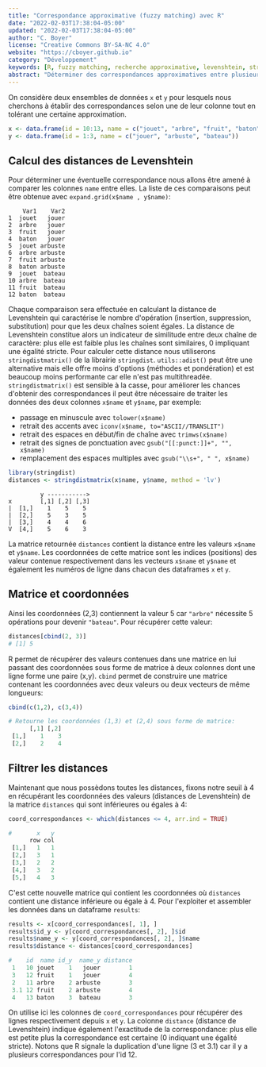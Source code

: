```yaml
---
title: "Correspondance approximative (fuzzy matching) avec R"
date: "2022-02-03T17:38:04-05:00"
updated: "2022-02-03T17:38:04-05:00"
author: "C. Boyer"
license: "Creative Commons BY-SA-NC 4.0"
website: "https://cboyer.github.io"
category: "Développement"
keywords: [R, fuzzy matching, recherche approximative, levenshtein, stringdistmatrix, adist]
abstract: "Déterminer des correspondances approximatives entre plusieurs chaînes de caractères avec R."
---
```


On considère deux ensembles de données `x` et `y` pour lesquels nous cherchons à établir des correspondances selon une de leur colonne tout en tolérant une certaine approximation.
```R
x <- data.frame(id = 10:13, name = c("jouet", "arbre", "fruit", "baton"))
y <- data.frame(id = 1:3, name = c("jouer", "arbuste", "bateau"))
```

## Calcul des distances de Levenshtein
Pour déterminer une éventuelle correspondance nous allons être amené à comparer les colonnes `name` entre elles. La liste de ces comparaisons peut être obtenue avec `expand.grid(x$name , y$name)`:
```Text
    Var1    Var2
1  jouet   jouer
2  arbre   jouer
3  fruit   jouer
4  baton   jouer
5  jouet arbuste
6  arbre arbuste
7  fruit arbuste
8  baton arbuste
9  jouet  bateau
10 arbre  bateau
11 fruit  bateau
12 baton  bateau
```

Chaque comparaison sera effectuée en calculant la distance de Levenshtein qui caractérise le nombre d'opération (insertion, suppression, substitution) pour que les deux chaînes soient égales. La distance de Levenshtein constitue alors un indicateur de similitude entre deux chaîne de caractère: plus elle est faible plus les chaînes sont similaires, 0 impliquant une égalité stricte.
Pour calculer cette distance nous utiliserons `stringdistmatrix()` de la librairie `stringdist`. 
`utils::adist()` peut être une alternative mais elle offre moins d'options (méthodes et pondération) et est beaucoup moins performante car elle n'est pas multithreadée.
`stringdistmatrix()` est sensible à la casse, pour améliorer les chances d'obtenir des correspondances il peut être nécessaire de traiter les données des deux colonnes `x$name` et `y$name`, par exemple:

 - passage en minuscule avec `tolower(x$name)`
 - retrait des accents avec `iconv(x$name, to="ASCII//TRANSLIT")`
 - retrait des espaces en début/fin de chaîne avec `trimws(x$name)`
 - retrait des signes de ponctuation avec `gsub("[[:punct:]]+", "", x$name)`
 - remplacement des espaces multiples avec `gsub("\\s+", " ", x$name)`

```R
library(stringdist)
distances <- stringdistmatrix(x$name, y$name, method = 'lv')
```

```Text
         y ----------->
x        [,1] [,2] [,3]
|  [1,]    1    5    5
|  [2,]    5    3    5
|  [3,]    4    4    6
V  [4,]    5    6    3
```

La matrice retournée `distances` contient la distance entre les valeurs `x$name` et `y$name`. 
Les coordonnées de cette matrice sont les indices (positions) des valeur contenue respectivement dans les vecteurs `x$name` et `y$name` et également les numéros de ligne dans chacun des dataframes `x` et `y`.


## Matrice et coordonnées
Ainsi les coordonnées (2,3) contiennent la valeur 5 car `"arbre"` nécessite 5 opérations pour devenir `"bateau"`. Pour récupérer cette valeur:
```R
distances[cbind(2, 3)]
# [1] 5
```

R permet de récupérer des valeurs contenues dans une matrice en lui passant des coordonnées sous forme de matrice à deux colonnes dont une ligne forme une paire (x,y).
`cbind` permet de construire une matrice contenant les coordonnées avec deux valeurs ou deux vecteurs de même longueurs:

```R
cbind(c(1,2), c(3,4))

# Retourne les coordonnées (1,3) et (2,4) sous forme de matrice:
      [,1] [,2]
 [1,]    1    3
 [2,]    2    4
```

## Filtrer les distances
Maintenant que nous possèdons toutes les distances, fixons notre seuil à 4 en récupérant les coordonnées des valeurs (distances de Levenshtein) de la matrice `distances` qui sont inférieures ou égales à 4:
```R
coord_correspondances <- which(distances <= 4, arr.ind = TRUE)

#       x   y
      row col
 [1,]   1   1
 [2,]   3   1
 [3,]   2   2
 [4,]   3   2
 [5,]   4   3
```

C'est cette nouvelle matrice qui contient les coordonnées où `distances` contient une distance inférieure ou égale à 4. Pour l'exploiter et assembler les données dans un dataframe `results`:
```R
results <- x[coord_correspondances[, 1], ]
results$id_y <- y[coord_correspondances[, 2], ]$id
results$name_y <- y[coord_correspondances[, 2], ]$name
results$distance <- distances[coord_correspondances]

#    id  name id_y  name_y distance
 1   10 jouet    1   jouer        1
 3   12 fruit    1   jouer        4
 2   11 arbre    2 arbuste        3
 3.1 12 fruit    2 arbuste        4
 4   13 baton    3  bateau        3
```

On utilise ici les colonnes de `coord_correspondances` pour récupérer des lignes respectivement depuis `x` et `y`. 
La colonne `distance` (distance de Levenshtein) indique également l'exactitude de la correspondance: plus elle est petite plus la correspondance est certaine (0 indiquant une égalité stricte).
Notons que R signale la duplication d'une ligne (3 et 3.1) car il y a plusieurs correspondances pour l'id 12.
